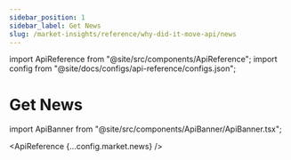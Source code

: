 ```yaml
---
sidebar_position: 1
sidebar_label: Get News
slug: /market-insights/reference/why-did-it-move-api/news
---
```


import ApiReference from "@site/src/components/ApiReference";
import config from "@site/docs/configs/api-reference/configs.json";

# Get News

import ApiBanner from "@site/src/components/ApiBanner/ApiBanner.tsx";

<ApiBanner
  customText="Get access to the Why did it move API"
  customButtonText="Contact Sales"
  customButtonLink="https://moralis.io/api/why-did-it-move/"
/>

<ApiReference {...config.market.news} />
